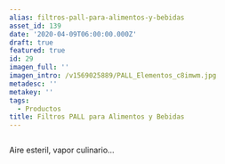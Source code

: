 ```yaml
---
alias: filtros-pall-para-alimentos-y-bebidas
asset_id: 139
date: '2020-04-09T06:00:00.000Z'
draft: true
featured: true
id: 29
imagen_full: ''
imagen_intro: /v1569025889/PALL_Elementos_c8imwm.jpg
metadesc: ''
metakey: ''
tags:
  - Productos
title: Filtros PALL para Alimentos y Bebidas
---
```




<p><img src="images/noticias/FiltroPALL.jpg" alt="" /></p>
<p>Aire esteril, vapor culinario...</p>
<!--more-->
